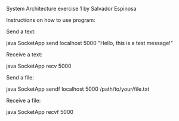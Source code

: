 System Architecture exercise 1 by Salvador Espinosa

Instructions on how to use program:


Send a text:

java SocketApp send localhost 5000 "Hello, this is a test message!"


Receive a text:

java SocketApp recv 5000


Send a file:

java SocketApp sendf localhost 5000 /path/to/your/file.txt


Receive a file:

java SocketApp recvf 5000
